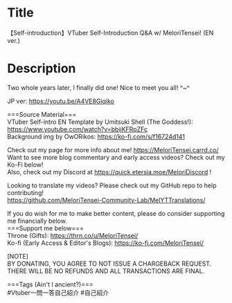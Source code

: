 # Title
【Self-introduction】VTuber Self-Introduction Q&A w/ MeloriTensei! (EN ver.)<br>

# Description
Two whole years later, I finally did one! Nice to meet you all! ^~^<br>

JP ver: https://youtu.be/A4VE8Giqiko<br>

===Source Material===<br>
VTuber Self-intro EN Template by Umitsuki Shell (The Goddess!): https://www.youtube.com/watch?v=bbijKFRpZFc<br>
Background img by OwORikos: https://ko-fi.com/s/f16724d141<br>

Check out my page for more info about me! https://MeloriTensei.carrd.co/<br>
Want to see more blog commentary and early access videos? Check out my Ko-Fi below!<br>
Also, check out my Discord at https://quick.etersia.moe/MeloriDiscord !<br>

Looking to translate my videos? Please check out my GitHub repo to help contributing!<br>
https://github.com/MeloriTensei-Community-Lab/MelYTTranslations/<br>

If you do wish for me to make better content, please do consider supporting me financially below.<br>
===Support me below===<br>
Throne (Gifts): https://thrn.co/u/MeloriTensei/<br>
Ko-fi (Early Access & Editor's Blogs): https://ko-fi.com/MeloriTensei/<br>

[NOTE]<br>
BY DONATING, YOU AGREE TO NOT ISSUE A CHARGEBACK REQUEST. THERE WILL BE NO REFUNDS AND ALL TRANSACTIONS ARE FINAL.<br>

===Tags (Ain't I ancient?)===<br>
#Vtuber一問一答自己紹介 #自己紹介<br>